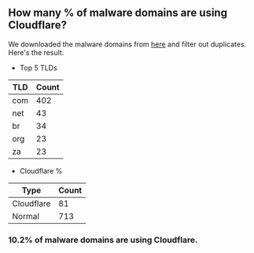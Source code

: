 ## How many % of malware domains are using Cloudflare?


We downloaded the malware domains from [here](https://urlhaus.abuse.ch) and filter out duplicates.
Here's the result.


[//]: # (start replacement)


- Top 5 TLDs

| TLD | Count |
| --- | --- |
| com | 402 |
| net | 43 |
| br | 34 |
| org | 23 |
| za | 23 |


- Cloudflare %

| Type | Count |
| --- | --- |
| Cloudflare | 81 |
| Normal | 713 |


### 10.2% of malware domains are using Cloudflare.